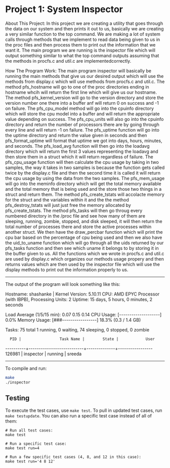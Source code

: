 # Project 1: System Inspector
About This Project:
In this project we are creating a utility that goes through the data on our system and then prints it out to us, basically we are creating
a very similar function to the top command. We are making a lot of system calls through methods that we implement to read data being given to us in the proc files and then process them to print out the information that we want it. The main program we are running is the inspector file which will output something similar to what the top command outputs assuming that the methods in procfs.c and util.c are implementedcorrectly. 

How The Program Work:
The main program inspector will basically be running the main methods that give us our desired output which will use the methods from display.c which will use methods from procfs.c and util.c. The method pfs_hostname will go to one of the proc directories ending in hostname whcih will return the first line which will give us our hostname. The method pfs_kernel_version will go to the version directory and store the version number one there into a buffer anf will return 0 on success and -1 on failure. The pfs_cpu_model method will go into the cpuinfo directory which will store the cpu model into a buffer and will return the appropriate value depending on success. The pfs_cpu_units will also go into the cpuinfo directory and return the number of processors there are by going through every line and will return -1 on failure. The pfs_uptime function will go into the uptime directory and return the value given in seconds and then pfs_format_uptime will format that uptime we got into days, hours, minutes, and seconds. The pfs_load_avg function will then go into the loadavg directory which will return the first 3 values representing the loadavg and then store them in a struct which it will return regardless of failure. The pfs_cpu_usage function will then calculate the cpu usage by taking in two samples, the way it takes in two samples is because the function gets called twice by the display.c file and then the second time it is called it will return the cpu usage by using the data from the two samples. The pfs_mem_usage will go into the meminfo directory which will get the total memory available and the total memory that is being used and the store those two things in a struct and return them. The method pfs_create_tstats will accolacte memory for the struct and the variables within it and the the method pfs_destroy_tstats will just just free the memory allocated by pfs_create_tstats. The method pfs_tasks will then go throug every numbered directory in the /proc file and see how many of them are sleeping, running, zombie, stopped, and disk sleeped, it will then return the total number of processes there and store the active processes within another struct. We then have the draw_percbar function which will print the cpu bar based on the percentage of cpu being used and then we also have the uid_to_uname function which will go through all the uids returned by our pfs_tasks function and then see which uname it belongs to by storing it in the buffer given to us. All the functions which we wrote in procfs.c and util.c are used by display.c which organizes our methods usage propery and then returns values which are then used by the inspector file which will use the display methods to print out the information properly to us.
____________________________________________________________________
The output of the program will look something like this:

Hostname: shashanke | Kernel Version: 5.10.11
CPU: AMD EPYC Processor (with IBPB), Processing Units: 2
Uptime: 15 days, 5 hours, 0 minutes, 2 seconds

Load Average (1/5/15 min): 0.07 0.15 0.14
CPU Usage:    [--------------------] 0.0%
Memory Usage: [###-----------------] 18.3% (0.3 / 1.4 GB)

Tasks: 75 total
1 running, 0 waiting, 74 sleeping, 0 stopped, 0 zombie

      PID |                 Task Name |        State |            User
----------+---------------------------+--------------+-----------------
   126981 |                 inspector |      running |          sreeda

______________________________________________________________________

To compile and run:

```bash
make
./inspector
```

## Testing

To execute the test cases, use `make test`. To pull in updated test cases, run `make testupdate`. You can also run a specific test case instead of all of them:

```
# Run all test cases:
make test

# Run a specific test case:
make test run=4

# Run a few specific test cases (4, 8, and 12 in this case):
make test run='4 8 12'
```
